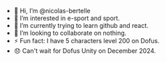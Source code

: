 - 👋 Hi, I’m @nicolas-bertelle
- 👀 I’m interested in e-sport and sport.
- 🌱 I’m currently trying to learn github and react.
- 💞️ I’m looking to collaborate on nothing.
- ⚡ Fun fact: I have 5 characters level 200 on Dofus.
- 😞 Can't wait for Dofus Unity on December 2024.
